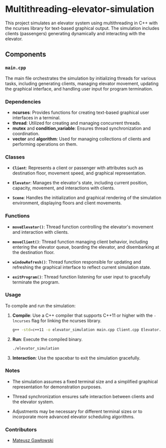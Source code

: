 # Multithreading-elevator-simulation

This project simulates an elevator system using multithreading in C++ with the ncurses library for text-based graphical output. The simulation includes clients (passengers) generating dynamically and interacting with the elevator.

## Components

### `main.cpp`

The main file orchestrates the simulation by initializing threads for various tasks, including generating clients, managing elevator movement, updating the graphical interface, and handling user input for program termination.

### Dependencies

- **ncurses**: Provides functions for creating text-based graphical user interfaces in a terminal.
- **thread**: Utilized for creating and managing concurrent threads.
- **mutex** and **condition_variable**: Ensures thread synchronization and coordination.
- **vector** and **algorithm**: Used for managing collections of clients and performing operations on them.

### Classes

- **`Client`**: Represents a client or passenger with attributes such as destination floor, movement speed, and graphical representation.
  
- **`Elevator`**: Manages the elevator's state, including current position, capacity, movement, and interactions with clients.
  
- **`Scene`**: Handles the initialization and graphical rendering of the simulation environment, displaying floors and client movements.

### Functions

- **`moveElevator()`**: Thread function controlling the elevator's movement and interaction with clients.
  
- **`moveClient()`**: Thread function managing client behavior, including entering the elevator queue, boarding the elevator, and disembarking at the destination floor.
  
- **`windowRefresh()`**: Thread function responsible for updating and refreshing the graphical interface to reflect current simulation state.
  
- **`exitProgram()`**: Thread function listening for user input to gracefully terminate the program.

### Usage

To compile and run the simulation:

1. **Compile**: Use a C++ compiler that supports C++11 or higher with the `-lncurses` flag for linking the ncurses library.
   ```bash
   g++ -std=c++11 -o elevator_simulation main.cpp Client.cpp Elevator.cpp Scene.cpp -lncurses
   ```

2. **Run**: Execute the compiled binary.
   ```bash
   ./elevator_simulation
   ```

3. **Interaction**: Use the spacebar to exit the simulation gracefully.

### Notes

- The simulation assumes a fixed terminal size and a simplified graphical representation for demonstration purposes.
  
- Thread synchronization ensures safe interaction between clients and the elevator system.
  
- Adjustments may be necessary for different terminal sizes or to incorporate more advanced elevator scheduling algorithms.

### Contributors

- [Mateusz Gawłowski](https://github.com/gawlowski-mateusz)